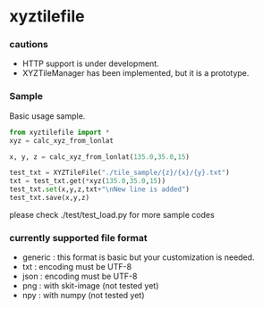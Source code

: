 # xyztilefile

### cautions
- HTTP support is under development.
- XYZTileManager has been implemented, but it is a prototype.

### Sample
Basic usage sample.
```Python
from xyztilefile import *
xyz = calc_xyz_from_lonlat

x, y, z = calc_xyz_from_lonlat(135.0,35.0,15)

test_txt = XYZTileFile("./tile_sample/{z}/{x}/{y}.txt")
txt = test_txt.get(*xyz(135.0,35.0,15))
test_txt.set(x,y,z,txt+"\nNew line is added")
test_txt.save(x,y,z)
```
please check ./test/test_load.py for more sample codes

### currently supported file format 
- generic : this format is basic but your customization is needed.
- txt : encoding must be UTF-8 
- json : encoding must be UTF-8
- png : with skit-image (not tested yet)
- npy : with numpy (not tested yet)
